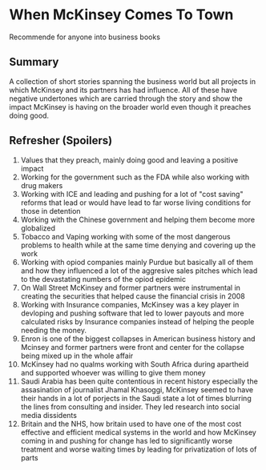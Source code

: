 # When McKinsey Comes To Town

Recommende for anyone into business books

## Summary

A collection of short stories spanning the business world but all projects
in which McKinsey and its partners has had influence. All of these have
negative undertones which are carried through the story and show the impact
McKinsey is having on the broader world even though it preaches doing good.

## Refresher (Spoilers)

1. Values that they preach, mainly doing good and leaving a positive impact
2. Working for the government such as the FDA while also working with drug makers
3. Working with ICE and leading and pushing for a lot of "cost saving" reforms that lead or would have lead to far worse living conditions for those in detention
4. Working with the Chinese government and helping them become more globalized
5. Tobacco and Vaping working with some of the most dangerous problems to health while at the same time denying and covering up the work
6. Working with opiod companies mainly Purdue but basically all of them and how they influenced a lot of the aggresive sales pitches which lead to the devastating numbers of the opiod epidemic
7. On Wall Street McKinsey and former partners were instrumental in creating the securities that helped cause the financial crisis in 2008
8. Working with Insurance companies, McKinsey was a key player in devloping and pushing software that led to lower payouts and more calculated risks by Insurance companies instead of helping the people needing the money.
9. Enron is one of the biggest collapses in American business history and Mcinsey and former partners were front and center for the collapse being mixed up in the whole affair
10. McKinsey had no qualms working with South Africa during apartheid and supported whoever was willing to give them money
11. Saudi Arabia has been quite contentious in recent history especially the assasination of journalist Jhamal Khasoggi, McKinsey seemed to have their hands in a lot of porjects in the Saudi state a lot of times blurring the lines from consulting and insider. They led research into social media dissidents
12. Britain and the NHS, how britain used to have one of the most cost effective and efficient medical systems in the world and how McKinsey coming in and pushing for change has led to significantly worse treatment and worse waiting times by leading for privatization of lots of parts
